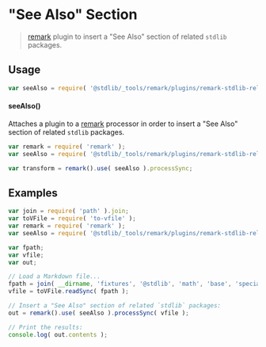 <!--

@license Apache-2.0

Copyright (c) 2021 The Stdlib Authors.

Licensed under the Apache License, Version 2.0 (the "License");
you may not use this file except in compliance with the License.
You may obtain a copy of the License at

   http://www.apache.org/licenses/LICENSE-2.0

Unless required by applicable law or agreed to in writing, software
distributed under the License is distributed on an "AS IS" BASIS,
WITHOUT WARRANTIES OR CONDITIONS OF ANY KIND, either express or implied.
See the License for the specific language governing permissions and
limitations under the License.

-->

# "See Also" Section

> [remark][remark] plugin to insert a "See Also" section of related `stdlib` packages.

<section class="usage">

## Usage

```javascript
var seeAlso = require( '@stdlib/_tools/remark/plugins/remark-stdlib-related' );
```

#### seeAlso()

Attaches a plugin to a [remark][remark] processor in order to insert a "See Also" section of related `stdlib` packages.

```javascript
var remark = require( 'remark' );
var seeAlso = require( '@stdlib/_tools/remark/plugins/remark-stdlib-related' );

var transform = remark().use( seeAlso ).processSync;
```

</section>

<!-- /.usage -->

<section class="examples">

## Examples

<!-- eslint no-undef: "error" -->

```javascript
var join = require( 'path' ).join;
var toVFile = require( 'to-vfile' );
var remark = require( 'remark' );
var seeAlso = require( '@stdlib/_tools/remark/plugins/remark-stdlib-related' );

var fpath;
var vfile;
var out;

// Load a Markdown file...
fpath = join( __dirname, 'fixtures', '@stdlib', 'math', 'base', 'special', 'atan', 'README.md' );
vfile = toVFile.readSync( fpath );

// Insert a "See Also" section of related `stdlib` packages:
out = remark().use( seeAlso ).processSync( vfile );

// Print the results:
console.log( out.contents );
```

</section>

<!-- /.examples -->

<!-- Section for related `stdlib` packages. Do not manually edit this section, as it is automatically populated. -->

<section class="related">

</section>

<!-- /.related -->

<!-- Section for all links. Make sure to keep an empty line after the `section` element and another before the `/section` close. -->

<section class="links">

[remark]: https://github.com/wooorm/remark

</section>

<!-- /.links -->
